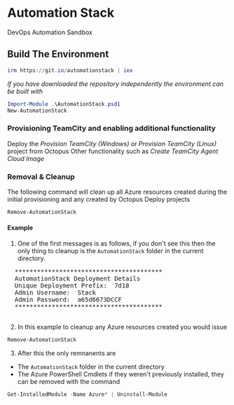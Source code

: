 # Automation Stack
DevOps Automation Sandbox

## Build The Environment

```PowerShell
irm https://git.io/automationstack | iex
```

_If you have downloaded the repository independently the environment can be built with_
```PowerShell
Import-Module .\AutomationStack.psd1
New-AutomationStack
```

### Provisioning TeamCity and enabling additional functionality
Deploy the _Provision TeamCity (Windows)_ or _Provision TeamCity (Linux)_ project from Octopus
Other functionality such as _Create TeamCity Agent Cloud Image_ 
### Removal & Cleanup
The following command will clean up all Azure resources created during the initial provisioning and any created by Octopus Deploy projects
```PowerShell
Remove-AutomationStack
```

#### Example

1. One of the first messages is as follows, if you don't see this then the only thing to cleanup is the `AutomationStack` folder in the current directory.
  <pre>
  ****************************************
  AutomationStack Deployment Details
  Unique Deployment Prefix:  7d18
  Admin Username:  Stack
  Admin Password:  a65d6673DCCF
  ****************************************
  </pre>

2. In this example to cleanup any Azure resources created you would issue
  ```PowerShell
  Remove-AutomationStack
  ```
  
3. After this the only remnanents are
  * The `AutomationStack` folder in the current directory 
  * The Azure PowerShell Cmdlets if they weren't previously installed, they can be removed with the command

  ```PowerShell
  Get-InstalledModule -Name Azure* | Uninstall-Module
  ```
